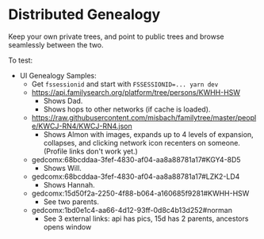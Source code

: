# Distributed Genealogy

Keep your own private trees, and point to public trees and browse seamlessly between the two.

To test:

- UI Genealogy Samples:
  - Get `fssessionid` and start with `FSSESSIONID=... yarn dev`
  - https://api.familysearch.org/platform/tree/persons/KWHH-HSW
    - Shows Dad.
    - Shows hops to other networks (if cache is loaded).
  - https://raw.githubusercontent.com/misbach/familytree/master/people/KWCJ-RN4/KWCJ-RN4.json
    - Shows Almon with images, expands up to 4 levels of expansion, collapses, and clicking network icon recenters on someone. (Profile links don't work yet.)
  - gedcomx:68bcddaa-3fef-4830-af04-aa8a88781a17#KGY4-8D5
    - Shows Will.
  - gedcomx:68bcddaa-3fef-4830-af04-aa8a88781a17#LZK2-LD4
    - Shows Hannah.
  - gedcomx:15d50f2a-2250-4f88-b064-a160685f9281#KWHH-HSW
    - See two parents.
  - gedcomx:1bd0e1c4-aa66-4d12-93ff-0d8c4b13d252#norman
    - See 3 external links: api has pics, 15d has 2 parents, ancestors opens window
